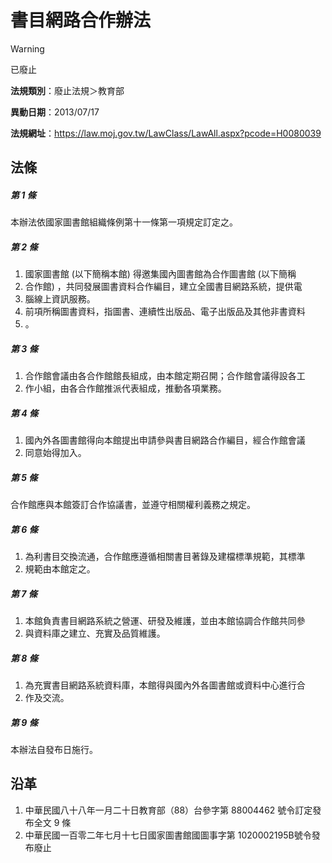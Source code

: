 # 書目網路合作辦法


> [!WARNING]
> 已廢止


**法規類別**：廢止法規＞教育部

**異動日期**：2013/07/17  

**法規網址**：https://law.moj.gov.tw/LawClass/LawAll.aspx?pcode=H0080039



## 法條
##### 第 1 條
本辦法依國家圖書館組織條例第十一條第一項規定訂定之。

##### 第 2 條
1. 國家圖書館 (以下簡稱本館) 得邀集國內圖書館為合作圖書館 (以下簡稱
1. 合作館) ，共同發展圖書資料合作編目，建立全國書目網路系統，提供電
1. 腦線上資訊服務。
1. 前項所稱圖書資料，指圖書、連續性出版品、電子出版品及其他非書資料
1. 。

##### 第 3 條
1. 合作館會議由各合作館館長組成，由本館定期召開；合作館會議得設各工
1. 作小組，由各合作館推派代表組成，推動各項業務。

##### 第 4 條
1. 國內外各圖書館得向本館提出申請參與書目網路合作編目，經合作館會議
1. 同意始得加入。

##### 第 5 條
合作館應與本館簽訂合作協議書，並遵守相關權利義務之規定。

##### 第 6 條
1. 為利書目交換流通，合作館應遵循相關書目著錄及建檔標準規範，其標準
1. 規範由本館定之。

##### 第 7 條
1. 本館負責書目網路系統之營運、研發及維護，並由本館協調合作館共同參
1. 與資料庫之建立、充實及品質維護。

##### 第 8 條
1. 為充實書目網路系統資料庫，本館得與國內外各圖書館或資料中心進行合
1. 作及交流。

##### 第 9 條
本辦法自發布日施行。

## 沿革
1. 中華民國八十八年一月二十日教育部（88）台參字第 88004462 號令訂定發布全文 9  條
1. 中華民國一百零二年七月十七日國家圖書館國圖事字第 1020002195B號令發布廢止

